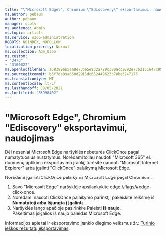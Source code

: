 ```yaml
---
title: "\"Microsoft Edge\", Chromium \"Ediscovery\" eksportavimui, naudojimas"
ms.author: pebaum
author: pebaum
manager: scotv
ms.audience: Admin
ms.topic: article
ms.service: o365-administration
ROBOTS: NOINDEX, NOFOLLOW
localization_priority: Normal
ms.collection: Adm_O365
ms.custom:
- "3473"
- "3100022"
ms.openlocfilehash: a583896b5aa8e73be5e932a729c380acc8092e73b2151647c999f9a7b69669b6
ms.sourcegitcommit: b5f7da89a650d2915dc652449623c78be6247175
ms.translationtype: MT
ms.contentlocale: lt-LT
ms.lasthandoff: 08/05/2021
ms.locfileid: "53998402"
---
```

# <a name="using-microsoft-edge-based-on-chromium-browsers-for-ediscovery-export"></a>"Microsoft Edge", Chromium "Ediscovery" eksportavimui, naudojimas

Dėl neseniai Microsoft Edge naršyklės nebeturės ClickOnce pagal numatytuosius nustatymus. Norėdami toliau naudoti "Microsoft 365" el. duomenų aptikimo eksportavimo įrankį, turėsite naudoti "Microsoft Internet Explorer" arba įgalinti "ClickOnce" palaikymą Microsoft Edge. 

Norėdami įgalinti ClickOnce palaikymą Microsoft Edge pagal Chromium: 
1. Savo "Microsoft Edge" naršyklėje apsilankykite edge://flags/#edge-click-once.
2. Norėdami naudoti ClickOnce palaikymo parinktį, pakeiskite reikšmę iš **Numatytoji arba** **Išjungta į** **Įgalinta**. 
3. Naršyklės lango apačioje pasirinkite Paleisti **iš naujo**. <br>
 Pakeitimas įsigalios iš naujo paleidus Microsoft Edge. 

Informacijos apie tai ir eksportavimo įrankio diegimo veiksmus žr.: [ Turinio ieškos rezultatų eksportavimas](https://docs.microsoft.com/microsoft-365/compliance/export-search-results).